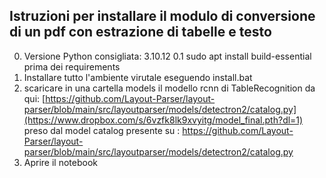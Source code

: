## Istruzioni per installare il modulo di conversione di un pdf con estrazione di tabelle e testo

0. Versione Python consigliata: 3.10.12
0.1 sudo apt install build-essential prima dei requirements
1. Installare tutto l'ambiente virutale eseguendo install.bat
2. scaricare in una cartella models il modello rcnn di TableRecognition da qui: [https://github.com/Layout-Parser/layout-parser/blob/main/src/layoutparser/models/detectron2/catalog.py](https://www.dropbox.com/s/6vzfk8lk9xvyitg/model_final.pth?dl=1) preso dal model catalog presente su : https://github.com/Layout-Parser/layout-parser/blob/main/src/layoutparser/models/detectron2/catalog.py
3. Aprire il notebook
